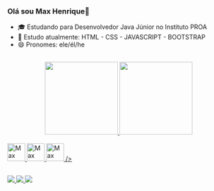 ### Olá sou Max Henrique👋

- 🎓 Estudando para Desenvolvedor Java Júnior no Instituto PROA
- 📖 Estudo atualmente: HTML - CSS - JAVASCRIPT - BOOTSTRAP
- 😄 Pronomes: ele/él/he

<br>
<div align="center">
  <a href="https://github.com/MaxHenriique">
    <!--informações do perfil-->
    <img height="165px" src="https://github-readme-stats.vercel.app/api?username=maxhenriique&show_icons=true&theme=github_dark&include_all_commits=true&count_private=true"/>
    <!--Linguagem de programação que utiliza-->
  <img height="165px" src="https://github-readme-stats.vercel.app/api/top-langs/?username=maxhenriique&layout=compact&langs_count=7&theme=github_dark"/>
</div>
  
  <!--icones com suas habilidades + Link-->
<div style="display: inline_block">
  <br>
  <img alt="Max tem conhecimento em - Html5" width="40px" src="https://cdn.jsdelivr.net/gh/devicons/devicon/icons/html5/html5-original.svg"/>
  <img alt="Max tem conhecimento em - CSS3" width="40px" src="https://cdn.jsdelivr.net/gh/devicons/devicon/icons/css3/css3-original.svg"/>
  <img alt="Max tem conhecimento em - JavaScript" width="40px" src="https://cdn.jsdelivr.net/gh/devicons/devicon/icons/javascript/javascript-original.svg"/>
  <a href="https://www.linkedin.com/in/max-henrique-fontes/" <img src="https://img.icons8.com/color/48/000000/linkedin.png"/> />
</div>
  
  ##
 <!--icones de suas Redes Sociais + Link-->
<div> 
  <a href="https://www.instagram.com/max._.henrique" target="_blank"><img src="https://img.shields.io/badge/Instagram-E4405F?style=for-the-badge&logo=instagram&logoColor=white"/>
  <a href="https://www.linkedin.com/in/max-henrique-fontes-286b731b6/" target="_blank"><img src="https://img.shields.io/badge/LinkedIn-0077B5?style=for-the-badge&logo=linkedin&logoColor=white"/>
  <a href="mailto:contato.maxhenrique@gmail.com" target="_blank"><img src="https://img.shields.io/badge/Gmail-D14836?style=for-the-badge&logo=gmail&logoColor=white"/>
</div>
